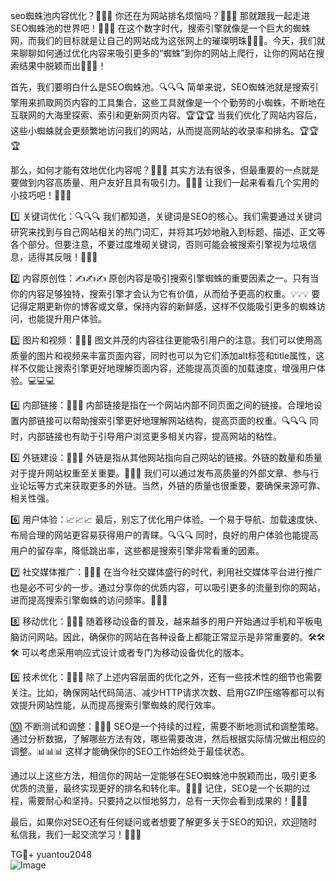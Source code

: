 seo蜘蛛池内容优化？👀👀👀 你还在为网站排名烦恼吗？👀👀👀 那就跟我一起走进SEO蜘蛛池的世界吧！🚀🚀🚀 在这个数字时代，搜索引擎就像是一个巨大的蜘蛛网，而我们的目标就是让自己的网站成为这张网上的璀璨明珠💎💎💎。今天，我们就来聊聊如何通过优化内容来吸引更多的“蜘蛛”到你的网站上爬行，让你的网站在搜索结果中脱颖而出🌟🌟🌟！

首先，我们要明白什么是SEO蜘蛛池。🔍🔍🔍 简单来说，SEO蜘蛛池就是搜索引擎用来抓取网页内容的工具集合，这些工具就像是一个个勤劳的小蜘蛛，不断地在互联网的大海里探索、索引和更新网页内容。🏆🏆🏆 当我们优化了网站内容后，这些小蜘蛛就会更频繁地访问我们的网站，从而提高网站的收录率和排名。🏆🏆🏆

那么，如何才能有效地优化内容呢？🎯🎯🎯 其实方法有很多，但最重要的一点就是要做到内容高质量、用户友好且具有吸引力。🌟🌟🌟 让我们一起来看看几个实用的小技巧吧！🚀🚀🚀

1️⃣ 关键词优化：🔍🔍🔍 我们都知道，关键词是SEO的核心。我们需要通过关键词研究来找到与自己网站相关的热门词汇，并将其巧妙地融入到标题、描述、正文等各个部分。但要注意，不要过度堆砌关键词，否则可能会被搜索引擎视为垃圾信息，适得其反哦！🚫🚫🚫

2️⃣ 内容原创性：✍️✍️✍️ 原创内容是吸引搜索引擎蜘蛛的重要因素之一。只有当你的内容足够独特，搜索引擎才会认为它有价值，从而给予更高的权重。💡💡💡 要记得定期更新你的博客或文章，保持内容的新鲜感，这样不仅能吸引更多的蜘蛛访问，也能提升用户体验。

3️⃣ 图片和视频：📸📸📸 图文并茂的内容往往更能吸引用户的注意。我们可以使用高质量的图片和视频来丰富页面内容，同时也可以为它们添加alt标签和title属性，这样不仅能让搜索引擎更好地理解页面内容，还能提高页面的加载速度，增强用户体验。💻💻💻

4️⃣ 内部链接：🔗🔗🔗 内部链接是指在一个网站内部不同页面之间的链接。合理地设置内部链接可以帮助搜索引擎更好地理解网站结构，提高页面的权重。🔍🔍🔍 同时，内部链接也有助于引导用户浏览更多相关内容，提高网站的粘性。

5️⃣ 外链建设：🔗🔗🔗 外链是指从其他网站指向自己网站的链接。外链的数量和质量对于提升网站权重至关重要。🌈🌈🌈 我们可以通过发布高质量的外部文章、参与行业论坛等方式来获取更多的外链。当然，外链的质量也很重要，要确保来源可靠、相关性强。

6️⃣ 用户体验：📈📈📈 最后，别忘了优化用户体验。一个易于导航、加载速度快、布局合理的网站更容易获得用户的青睐。🔍🔍🔍 同时，良好的用户体验也能提高用户的留存率，降低跳出率，这些都是搜索引擎非常看重的因素。

7️⃣ 社交媒体推广：📱📱📱 在当今社交媒体盛行的时代，利用社交媒体平台进行推广也是必不可少的一步。通过分享你的优质内容，可以吸引更多的流量到你的网站，进而提高搜索引擎蜘蛛的访问频率。📢📢📢

8️⃣ 移动优化：📱📱📱 随着移动设备的普及，越来越多的用户开始通过手机和平板电脑访问网站。因此，确保你的网站在各种设备上都能正常显示是非常重要的。🛠🛠🛠 可以考虑采用响应式设计或者专门为移动设备优化的版本。

9️⃣ 技术优化：🔧🔧🔧 除了上述内容层面的优化之外，还有一些技术性的细节也需要关注。比如，确保网站代码简洁、减少HTTP请求次数、启用GZIP压缩等都可以有效提升网站性能，从而提高搜索引擎蜘蛛的爬行效率。

🔟 不断测试和调整：🔄🔄🔄 SEO是一个持续的过程，需要不断地测试和调整策略。通过分析数据，了解哪些方法有效，哪些需要改进，然后根据实际情况做出相应的调整。📊📊📊 这样才能确保你的SEO工作始终处于最佳状态。

通过以上这些方法，相信你的网站一定能够在SEO蜘蛛池中脱颖而出，吸引更多优质的流量，最终实现更好的排名和转化率。🎉🎉🎉 记住，SEO是一个长期的过程，需要耐心和坚持。只要持之以恒地努力，总有一天你会看到成果的！💪💪💪

最后，如果你对SEO还有任何疑问或者想要了解更多关于SEO的知识，欢迎随时私信我，我们一起交流学习！💌💌💌

TG💪+ yuantou2048  
![Image](https://github.com/user-attachments/assets/42a5a4a5-fea9-4a1d-8aa0-73e57e430cca)